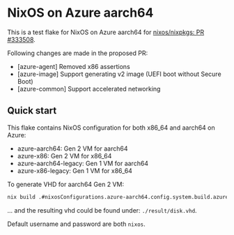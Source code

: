 # NixOS on Azure aarch64 

This is a test flake for NixOS on Azure aarch64 for [nixos/nixpkgs: PR #333508](https://github.com/NixOS/nixpkgs/pull/333508).

Following changes are made in the proposed PR: 

* [azure-agent] Removed x86 assertions
* [azure-image] Support generating v2 image (UEFI boot without Secure Boot)
* [azure-common] Support accelerated networking

## Quick start

This flake contains NixOS configuration for both x86_64 and aarch64 on Azure:

* azure-aarch64: Gen 2 VM for aarch64
* azure-x86: Gen 2 VM for x86_64
* azure-aarch64-legacy: Gen 1 VM for aarch64
* azure-x86-legacy: Gen 1 VM for x86_64

To generate VHD for aarch64 Gen 2 VM:

```bash
nix build .#nixosConfigurations.azure-aarch64.config.system.build.azureImage
```

... and the resulting vhd could be found under: `./result/disk.vhd`.

Default username and password are both `nixos`.

